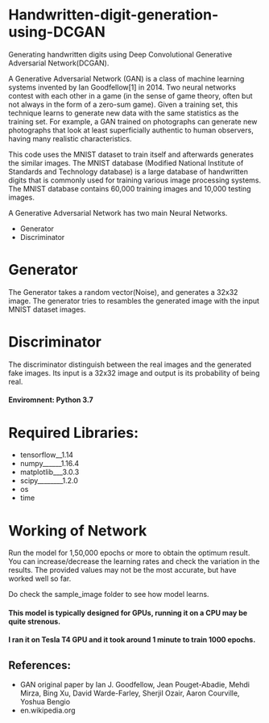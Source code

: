 # Handwritten-digit-generation-using-DCGAN
Generating handwritten digits using Deep Convolutional Generative Adversarial Network(DCGAN).

A Generative Adversarial Network (GAN) is a class of machine learning systems invented by Ian Goodfellow[1] in 2014. 
Two neural networks contest with each other in a game (in the sense of game theory, often but not always in the form 
of a zero-sum game). Given a training set, this technique learns to generate new data with the same statistics as the 
training set. For example, a GAN trained on photographs can generate new photographs that look at least superficially 
authentic to human observers, having many realistic characteristics.

This code uses the MNIST dataset to train itself and afterwards generates the similar images.
The MNIST database (Modified National Institute of Standards and Technology database) is a large database of handwritten 
digits that is commonly used for training various image processing systems.
The MNIST database contains 60,000 training images and 10,000 testing images.

A Generative Adversarial Network has two main Neural Networks.

*   Generator
*   Discriminator

# Generator

The Generator takes a random vector(Noise), and generates a 32x32 image. The generator tries to resambles the generated image
with the input MNIST dataset images.

# Discriminator

The discriminator distinguish between the real images and the generated fake images. Its input is a 32x32 image and output is
its probability of being real.

#### Enviromnent: Python 3.7

# Required Libraries:
*   tensorflow__1.14
*   numpy______1.16.4
*   matplotlib___3.0.3
*   scipy________1.2.0
*   os
*   time

# Working of Network

Run the model for 1,50,000 epochs or more to obtain the optimum result. You can increase/decrease the learning rates and 
check the variation in the results. The provided values may not be the most accurate, but have worked well so far.

Do check the sample_image folder to see how model learns.

#### This model is typically designed for GPUs, running it on a CPU may be quite strenous.
#### I ran it on Tesla T4 GPU and it took around 1 minute to train 1000 epochs.

## References:

*   GAN original paper by Ian J. Goodfellow, Jean Pouget-Abadie, Mehdi Mirza, Bing Xu, David Warde-Farley,
    Sherjil Ozair, Aaron Courville, Yoshua Bengio
*   en.wikipedia.org
